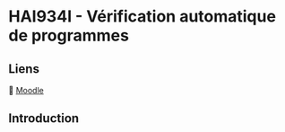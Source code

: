 # HAI934I - Vérification automatique de programmes

## Liens

🔗 [Moodle](https://moodle.umontpellier.fr/course/view.php?id=23037)

## Introduction
